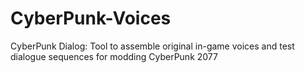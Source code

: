 # CyberPunk-Voices
CyberPunk Dialog: Tool to assemble original in-game voices and test dialogue sequences for modding CyberPunk 2077
